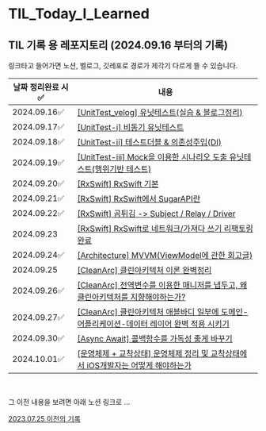 # TIL_Today_I_Learned


## TIL 기록 용 레포지토리 (2024.09.16 부터의 기록)
링크타고 들어가면 노션, 벨로그, 깃레포로 경로가 제각기 다르게 뜰 수 있습니다.

|날짜 정리완료 시 ✅|내용|
|----|---|
|2024.09.16✅|[\[UnitTest_velog\] 유닛테스트(실습 & 블로그정리)](https://velog.io/@osgneb8359/Unit-Test)|
|2024.09.17✅|[\[UnitTest-i\] 비동기 유닛테스트](https://www.notion.so/unitTest-712f1ae6e78c48a9ae83ecdc602cac70?pvs=4)|
|2024.09.18✅|[\[UnitTest-ii\] 테스트더블 & 의존성주입(DI)](https://www.notion.so/testDouble-Dependency-injection-376429af0cee445085ee538a1ad4f449?pvs=4)|
|2024.09.19✅|[\[UnitTest-iii\] Mock을 이용한 시나리오 도출 유닛테스트(행위기반 테스트)](https://www.notion.so/Mock-222ce893de234479ad4c11b8ab044b4c?pvs=4)|
|2024.09.20✅|[\[RxSwift\] RxSwift 기본](https://www.notion.so/RxSwift-1032179de5258090b78ccce29c1f1b18?pvs=4)|
|2024.09.21✅|[\[RxSwift\] RxSwift에서 SugarAPI란](https://www.notion.so/Sugar-API-1032179de525805ab674d9e498993e17?pvs=4)|
|2024.09.22✅|[\[RxSwift\] 곰튀김 -> Subject / Relay / Driver](https://www.notion.so/Subject-Relay-Driver-10d2179de525809eae54d04f7ba629a7?pvs=4)|
|2024.09.23|[\[RxSwift\] RxSwift로 네트워크/가져다 쓰기 리팩토링 완료](해당주소넣어야함)|
|2024.09.24✅|[\[Architecture\] MVVM(ViewModel에 관한 회고글)](https://velog.io/@osgneb8359/ViewModel도-코드를-쓰는-사람-나름이다)|
|2024.09.25|[\[CleanArc\] 클린아키텍처 이론 완벽정리](해당주소넣어야함)|
|2024.09.26✅|[\[CleanArc\] 전역변수를 이용한 매니저를 냅두고, 왜 클린아키텍처를 지향해야하는가?](https://www.notion.so/1062179de52580d39960f24fbb2a3882?pvs=4)|
|2024.09.27✅|[\[CleanArc\] 클린아키텍처 애블바디 일부에 도메인-어플리케이션-데이터 레이어 완벽 적용 시키기](https://www.notion.so/Clean-Arc-Usecase-1062179de525804d95a7de1a22d4d7ac?pvs=4)|
|2024.09.30✅|[\[Async Await\] 콜백함수를 가독성 좋게 바꾸기](https://velog.io/@osgneb8359/iOS.-API-async-await을-이용한-네트워크-코드-이쁘게-작성하기)|
|2024.10.01✅|[\[운영체제 + 교착상태\] 운영체제 정리 및 교착상태에서 iOS개발자는 어떻게 해야하는가](https://velog.io/@osgneb8359/운영체제-iOS-교착상태에서-우리는-어떻게-해결할-수-있을까)|


<br>

그 이전 내용을 보려면 아래 노션 링크로 ...

[2023.07.25 이전의 기록](노션링크주소넣어야함)
